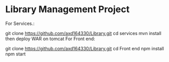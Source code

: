 # Library Management Project

For Services.:

git clone https://github.com/axd164330/Library.git
cd services
mvn install
then deploy WAR on tomcat
For Front end:

git clone https://github.com/axd164330/Library.git
cd Front end
npm install
npm start
